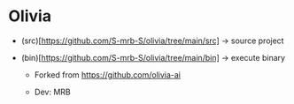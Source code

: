 # Olivia


- (src)[https://github.com/S-mrb-S/olivia/tree/main/src] -> source project
- (bin)[https://github.com/S-mrb-S/olivia/tree/main/bin] -> execute binary


  - Forked from https://github.com/olivia-ai
 
  - Dev: MRB
